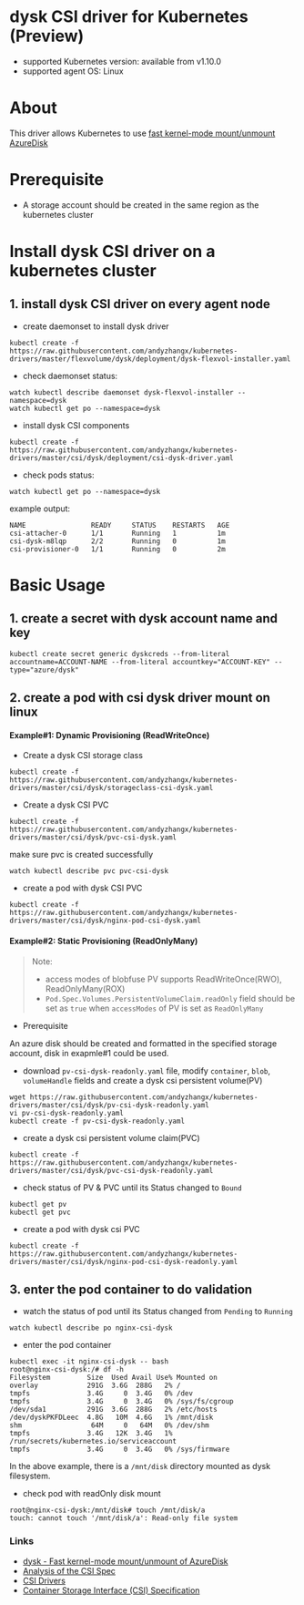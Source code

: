# dysk CSI driver for Kubernetes (Preview)
 - supported Kubernetes version: available from v1.10.0
 - supported agent OS: Linux 

# About
This driver allows Kubernetes to use [fast kernel-mode mount/unmount AzureDisk](https://github.com/khenidak/dysk)

# Prerequisite
 - A storage account should be created in the same region as the kubernetes cluster

# Install dysk CSI driver on a kubernetes cluster 
## 1. install dysk CSI driver on every agent node
 - create daemonset to install dysk driver
```
kubectl create -f https://raw.githubusercontent.com/andyzhangx/kubernetes-drivers/master/flexvolume/dysk/deployment/dysk-flexvol-installer.yaml
```

 - check daemonset status:
```
watch kubectl describe daemonset dysk-flexvol-installer --namespace=dysk
watch kubectl get po --namespace=dysk
```

 - install dysk CSI components
```
kubectl create -f https://raw.githubusercontent.com/andyzhangx/kubernetes-drivers/master/csi/dysk/deployment/csi-dysk-driver.yaml
```

 - check pods status:
```
watch kubectl get po --namespace=dysk
```
example output:
```
NAME                READY     STATUS    RESTARTS   AGE
csi-attacher-0      1/1       Running   1          1m
csi-dysk-m8lqp      2/2       Running   0          1m
csi-provisioner-0   1/1       Running   0          2m
```

# Basic Usage
## 1. create a secret with dysk account name and key
```
kubectl create secret generic dyskcreds --from-literal accountname=ACCOUNT-NAME --from-literal accountkey="ACCOUNT-KEY" --type="azure/dysk"
```

## 2. create a pod with csi dysk driver mount on linux
#### Example#1: Dynamic Provisioning (ReadWriteOnce)
 - Create a dysk CSI storage class
```
kubectl create -f https://raw.githubusercontent.com/andyzhangx/kubernetes-drivers/master/csi/dysk/storageclass-csi-dysk.yaml
```

 - Create a dysk CSI PVC
```
kubectl create -f https://raw.githubusercontent.com/andyzhangx/kubernetes-drivers/master/csi/dysk/pvc-csi-dysk.yaml
```
make sure pvc is created successfully
```
watch kubectl describe pvc pvc-csi-dysk
```

 - create a pod with dysk CSI PVC
```
kubectl create -f https://raw.githubusercontent.com/andyzhangx/kubernetes-drivers/master/csi/dysk/nginx-pod-csi-dysk.yaml
```

#### Example#2: Static Provisioning (ReadOnlyMany)
> Note:
>  - access modes of blobfuse PV supports ReadWriteOnce(RWO), ReadOnlyMany(ROX)
>  - `Pod.Spec.Volumes.PersistentVolumeClaim.readOnly` field should be set as `true` when `accessModes` of PV is set as `ReadOnlyMany`
 - Prerequisite

An azure disk should be created and formatted in the specified storage account, disk in exapmle#1 could be used.

 - download `pv-csi-dysk-readonly.yaml` file, modify `container`, `blob`, `volumeHandle` fields and create a dysk csi persistent volume(PV)
```
wget https://raw.githubusercontent.com/andyzhangx/kubernetes-drivers/master/csi/dysk/pv-csi-dysk-readonly.yaml
vi pv-csi-dysk-readonly.yaml
kubectl create -f pv-csi-dysk-readonly.yaml
```

 - create a dysk csi persistent volume claim(PVC)
```
kubectl create -f https://raw.githubusercontent.com/andyzhangx/kubernetes-drivers/master/csi/dysk/pvc-csi-dysk-readonly.yaml
```

 - check status of PV & PVC until its Status changed to `Bound`
```
kubectl get pv
kubectl get pvc
```
 
 - create a pod with dysk csi PVC
```
kubectl create -f https://raw.githubusercontent.com/andyzhangx/kubernetes-drivers/master/csi/dysk/nginx-pod-csi-dysk-readonly.yaml
```

## 3. enter the pod container to do validation
 - watch the status of pod until its Status changed from `Pending` to `Running`
```
watch kubectl describe po nginx-csi-dysk
```
 - enter the pod container

```
kubectl exec -it nginx-csi-dysk -- bash
root@nginx-csi-dysk:/# df -h
Filesystem         Size  Used Avail Use% Mounted on
overlay            291G  3.6G  288G   2% /
tmpfs              3.4G     0  3.4G   0% /dev
tmpfs              3.4G     0  3.4G   0% /sys/fs/cgroup
/dev/sda1          291G  3.6G  288G   2% /etc/hosts
/dev/dyskPKFDLeec  4.8G   10M  4.6G   1% /mnt/disk
shm                 64M     0   64M   0% /dev/shm
tmpfs              3.4G   12K  3.4G   1% /run/secrets/kubernetes.io/serviceaccount
tmpfs              3.4G     0  3.4G   0% /sys/firmware
```
In the above example, there is a `/mnt/disk` directory mounted as dysk filesystem.

 - check pod with readOnly disk mount
 ```
 root@nginx-csi-dysk:/mnt/disk# touch /mnt/disk/a
touch: cannot touch '/mnt/disk/a': Read-only file system
 ```

### Links
 - [dysk - Fast kernel-mode mount/unmount of AzureDisk](https://github.com/khenidak/dysk)
 - [Analysis of the CSI Spec](https://blog.thecodeteam.com/2017/11/03/analysis-csi-spec/)
 - [CSI Drivers](https://github.com/kubernetes-csi/drivers)
 - [Container Storage Interface (CSI) Specification](https://github.com/container-storage-interface/spec)

